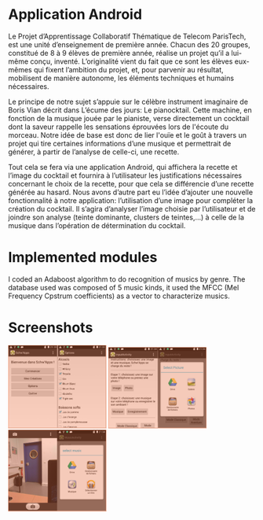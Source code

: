 # Application Android

  Le Projet d’Apprentissage Collaboratif Thématique de Telecom ParisTech, est une unité d’enseignement de première année. Chacun des 20 groupes, constitué de 8 à 9 élèves de première année, réalise un projet qu’il a lui-même conçu, inventé. L’originalité vient du fait que ce sont les élèves eux-mêmes qui fixent l’ambition du projet, et, pour parvenir au résultat, mobilisent de manière autonome, les éléments techniques et humains nécessaires.

  Le principe de notre sujet s’appuie sur le célèbre instrument imaginaire de Boris Vian décrit dans L’écume des jours: Le pianocktail. Cette machine, en fonction de la musique jouée par le pianiste, verse directement un cocktail dont la saveur rappelle les sensations éprouvées lors de l'écoute du morceau. Notre idée de base est donc de lier l'ouïe et le goût à travers un projet qui tire certaines informations d’une musique et permettrait de générer, à partir de l’analyse de celle-ci, une recette. 

  Tout cela se fera via une application Android, qui affichera la recette et l’image du cocktail et fournira à l’utilisateur les justifications nécessaires concernant le choix de la recette, pour que cela se différencie d’une recette générée au hasard. Nous avons d’autre part eu l’idée d’ajouter une nouvelle fonctionnalité à notre application: l’utilisation d’une image pour compléter la création du cocktail. Il s’agira d’analyser l’image choisie par l’utilisateur et de joindre son analyse (teinte dominante, clusters de teintes,…) à celle de la musique dans l’opération de détermination du cocktail.
  
# Implemented modules
  
  I coded an Adaboost algorithm to do recognition of musics by genre.
  The database used was composed of 5 music kinds, it used the MFCC (Mel Frequency Cpstrum coefficients) as a vector to characterize musics.
  
# Screenshots 

<img src="screenshots/screenshot1.png" width="200">
<img src="screenshots/screenshot2.png" width="200">
<img src="screenshots/screenshot3.png" width="200">

  
  
  
  
